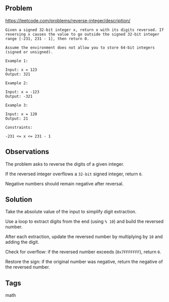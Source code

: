 ## Problem

https://leetcode.com/problems/reverse-integer/description/

```
Given a signed 32-bit integer x, return x with its digits reversed. If reversing x causes the value to go outside the signed 32-bit integer range [-231, 231 - 1], then return 0.

Assume the environment does not allow you to store 64-bit integers (signed or unsigned).

Example 1:

Input: x = 123
Output: 321

Example 2:

Input: x = -123
Output: -321

Example 3:

Input: x = 120
Output: 21

Constraints:

-231 <= x <= 231 - 1
```

## Observations

The problem asks to reverse the digits of a given integer.

If the reversed integer overflows a `32-bit` signed integer, return `0`.

Negative numbers should remain negative after reversal.

## Solution

Take the absolute value of the input to simplify digit extraction.

Use a loop to extract digits from the end (using `% 10`) and build the reversed number.

After each extraction, update the reversed number by multiplying by `10` and adding the digit.

Check for overflow: if the reversed number exceeds (`0x7FFFFFFF`), return `0`.

Restore the sign: if the original number was negative, return the negative of the reversed number.

## Tags

math